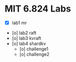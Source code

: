 # MIT 6.824 Labs

- [x] lab1 mr
- [o] lab2 raft
- [o] lab3 kvraft
- [o] lab4 shardkv
    - [o] challenge1
    - [o] challenge2
